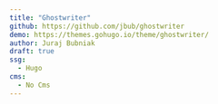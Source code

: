 ```yaml
---
title: "Ghostwriter"
github: https://github.com/jbub/ghostwriter
demo: https://themes.gohugo.io/theme/ghostwriter/
author: Juraj Bubniak
draft: true
ssg:
  - Hugo
cms:
  - No Cms
---
```

